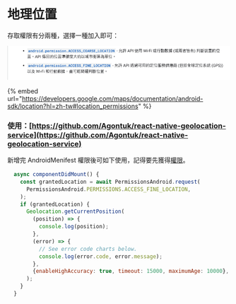 # 地理位置

存取權限有分兩種，選擇一種加入即可：

![](<../../.gitbook/assets/截圖 2020-10-26 上午10.58.09.png>)

{% embed url="https://developers.google.com/maps/documentation/android-sdk/location?hl=zh-tw#location_permissions" %}

### 使用：[https://github.com/Agontuk/react-native-geolocation-service](https://github.com/Agontuk/react-native-geolocation-service)

新增完 AndroidMenifest 權限後可如下使用，記得要先獲得[權限](https://reactnative.dev/docs/permissionsandroid)。

```javascript
  async componentDidMount() {
    const grantedLocation = await PermissionsAndroid.request(
      PermissionsAndroid.PERMISSIONS.ACCESS_FINE_LOCATION,
    );
    if (grantedLocation) {
      Geolocation.getCurrentPosition(
        (position) => {
          console.log(position);
        },
        (error) => {
          // See error code charts below.
          console.log(error.code, error.message);
        },
        {enableHighAccuracy: true, timeout: 15000, maximumAge: 10000},
      );
    }
  }
```
